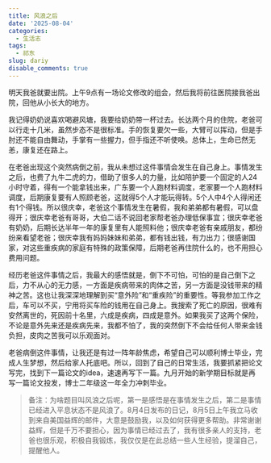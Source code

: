 ```yaml
---
title: 风浪之后
date: '2025-08-04'
categories:
  - 生活志
tags:
  - 祁东
slug: dariy
disable_comments: true
---
```


明天我爸就要出院。上午9点有一场论文修改的组会，然后我将前往医院接我爸出院，回他从小长大的地方。

我记得奶奶说喜欢喝避风塘，我要给奶奶带一杯过去。长达两个月的住院，老爸可以行走十几米，虽然步态不是很标准。手的恢复要欠一些，大臂可以挥动，但是手肘还不能自由舞动，手掌有一些握力，但手指还不听使唤。总体上，生命已然无恙，康复还在路上。

在老爸出现这个突然病倒之前，我从未想过这件事情会发生在自己身上。事情发生之后，也费了九牛二虎的力，借助了很多人的力量，比如陪护要一个固定的人24小时守着，得有一个能拿钱出来，广东要一个人跑材料调度，老家要一个人跑材料调度，后期康复要有人照顾老爸，这就得5个人才能玩得转。5个人中4个人得闲还有1个得钱。所以很庆幸，老爸这个事情发生在暑假，我和弟弟都有暑假，可以盘得开；很庆幸老爸有哥哥，大伯二话不说回老家帮老爸办理低保事宜；很庆幸老爸有奶奶，后期长达半年一年的康复里有人能照料他；很庆幸老爸有亲戚朋友，都纷纷来看望老爸；很庆幸我有妈妈妹妹和弟弟，都有钱出钱，有力出力；很感谢国家，对这些重疾病的家庭有特殊的政策保障，后期老爸再住院什么的，也不用担心费用问题。

经历老爸这件事情之后，我最大的感悟就是，倒下不可怕，可怕的是自己倒下之后，力不从心的无力感，一方面是疾病带来的肉体之苦，另一方面是没钱带来的精神之苦。这也让我深深地理解到买“意外险”和“重疾险”的重要性。等我参加工作之后，车可以不买，宁用将买车险的钱用在自己身上。我搜索了死亡的原因，很难有安然离世的，死因前十名里，六成是疾病，四成是意外。如果我买了这两个保险，不论是意外先来还是疾病先来，我都不怕了，我的突然倒下不会给任何人带来金钱负担，皮肉之苦我可以乐观面对。

老爸病倒这件事情，让我还是有过一阵年龄焦虑，希望自己可以顺利博士毕业，完成人生梦想，然后给家人托底吧。所以，回到了自己的日常生活，我要抓紧把论文写完，找到下一篇论文的idea，速速再写下一篇。九月开始的新学期目标就是再写一篇论文投发，博士二年级这一年全力冲刺毕业。

> 备注：为啥题目叫风浪之后呢，第一是感悟是在事情发生之后，第二是事情已经进入平息状态不是风浪了。8月4日发布的日记，8月5日上午我立马收到来自美国益辉的邮件，大意是鼓励我，以及如何获得更多帮助。非常谢谢益辉，但是千万不要担心，因为事情已经过去了，我有很多亲人的支持，老爸也很乐观，积极自我锻炼，我仅仅是在此总结一些人生经验，提溜自己，提醒他人。


